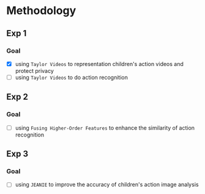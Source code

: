 # Methodology

## Exp 1

### Goal

- [X] using `Taylor Videos` to representation children's action videos and protect privacy
- [ ] using `Taylor Videos` to do action recognition 

## Exp 2

### Goal

- [ ] using `Fusing Higher-Order Features` to enhance the similarity of action recognition

## Exp 3

### Goal

- [ ] using `JEANIE` to improve the accuracy of children's action image analysis
